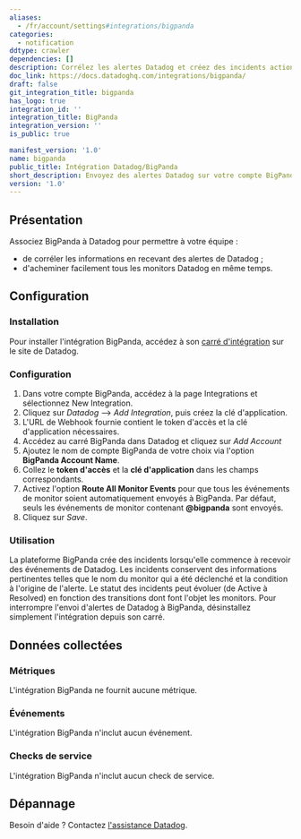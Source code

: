 ```yaml
---
aliases:
  - /fr/account/settings#integrations/bigpanda
categories:
  - notification
ddtype: crawler
dependencies: []
description: Corrélez les alertes Datadog et créez des incidents actionnables avec BigPanda.
doc_link: https://docs.datadoghq.com/integrations/bigpanda/
draft: false
git_integration_title: bigpanda
has_logo: true
integration_id: ''
integration_title: BigPanda
integration_version: ''
is_public: true

manifest_version: '1.0'
name: bigpanda
public_title: Intégration Datadog/BigPanda
short_description: Envoyez des alertes Datadog sur votre compte BigPanda.
version: '1.0'
---
```

## Présentation

Associez BigPanda à Datadog pour permettre à votre équipe :

- de corréler les informations en recevant des alertes de Datadog ;
- d'acheminer facilement tous les monitors Datadog en même temps.

## Configuration

### Installation

Pour installer l'intégration BigPanda, accédez à son [carré d'intégration][1] sur le site de Datadog.

### Configuration

1. Dans votre compte BigPanda, accédez à la page Integrations et sélectionnez New Integration.
2. Cliquez sur _Datadog_ --> _Add Integration_, puis créez la clé d'application.
3. L'URL de Webhook fournie contient le token d'accès et la clé d'application nécessaires.
4. Accédez au carré BigPanda dans Datadog et cliquez sur _Add Account_
5. Ajoutez le nom de compte BigPanda de votre choix via l'option **BigPanda Account Name**.
6. Collez le **token d'accès** et la **clé d'application** dans les champs correspondants.
7. Activez l'option **Route All Monitor Events** pour que tous les événements de monitor soient automatiquement envoyés à BigPanda. Par défaut, seuls les événements de monitor contenant **@bigpanda** sont envoyés.
8. Cliquez sur _Save_.

### Utilisation

La plateforme BigPanda crée des incidents lorsqu'elle commence à recevoir des événements de Datadog. Les incidents conservent des informations pertinentes telles que le nom du monitor qui a été déclenché et la condition à l'origine de l'alerte.
Le statut des incidents peut évoluer (de Active à Resolved) en fonction des transitions dont font l'objet les monitors. Pour interrompre l'envoi d'alertes de Datadog à BigPanda, désinstallez simplement l'intégration depuis son carré.

## Données collectées

### Métriques

L'intégration BigPanda ne fournit aucune métrique.

### Événements

L'intégration BigPanda n'inclut aucun événement.

### Checks de service

L'intégration BigPanda n'inclut aucun check de service.

## Dépannage

Besoin d'aide ? Contactez [l'assistance Datadog][2].

[1]: https://app.datadoghq.com/account/settings#integrations/bigpanda
[2]: https://docs.datadoghq.com/fr/help/
